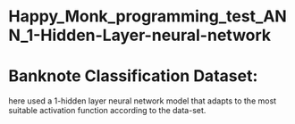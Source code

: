 # Happy_Monk_programming_test_ANN_1-Hidden-Layer-neural-network
# Banknote Classification Dataset:
here used a 1-hidden layer neural
network model that adapts to the most suitable activation
function according to the data-set.
